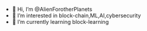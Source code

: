 - 👋 Hi, I’m @AlienForotherPlanets
- 👀 I’m interested in block-chain,ML,AI,cybersecurity
- 🌱 I’m currently learning block-learning

<!---
AlienForotherPlanets/AlienForotherPlanets is a ✨ special ✨ repository because its `README.md` (this file) appears on your GitHub profile.
You can click the Preview link to take a look at your changes.
--->
